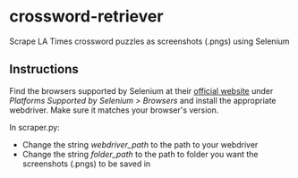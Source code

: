 # crossword-retriever
Scrape LA Times crossword puzzles as screenshots (.pngs) using Selenium

## Instructions
Find the browsers supported by Selenium at their [official website](https://www.selenium.dev/downloads/) under *Platforms Supported by Selenium > Browsers* and install the appropriate webdriver. Make sure it matches your browser's version.

In scraper.py:
* Change the string *webdriver_path* to the path to your webdriver
* Change the string *folder_path* to the path to folder you want the screenshots (.pngs) to be saved in
